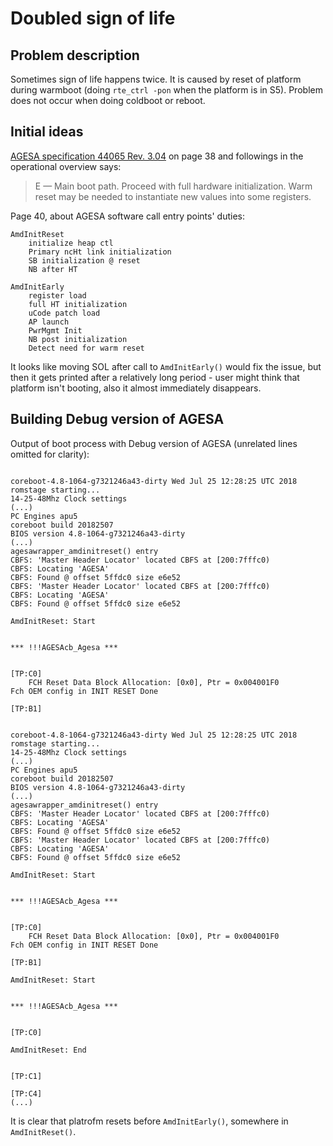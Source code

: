 Doubled sign of life
====================

Problem description
-------------------

Sometimes sign of life happens twice. It is caused by reset of platform during
warmboot (doing `rte_ctrl -pon` when the platform is in S5). Problem does
not occur when doing coldboot or reboot.

Initial ideas
-------------

[AGESA specification 44065 Rev. 3.04](https://support.amd.com/TechDocs/44065_Arch2008.pdf)
on page 38 and followings in the operational overview says:

> E — Main boot path. Proceed with full hardware initialization.
> Warm reset may be needed to instantiate new values into some registers.

Page 40, about AGESA software call entry points' duties:

```
AmdInitReset
    initialize heap ctl
    Primary ncHt link initialization
    SB initialization @ reset
    NB after HT

AmdInitEarly
    register load
    full HT initialization
    uCode patch load
    AP launch
    PwrMgmt Init
    NB post initialization
    Detect need for warm reset
```

It looks like moving SOL after call to `AmdInitEarly()` would fix the issue,
but then it gets printed after a relatively long period - user might think
that platform isn't booting, also it almost immediately disappears.

Building Debug version of AGESA
-------------------------------

Output of boot process with Debug version of AGESA (unrelated lines omitted
  for clarity):
```

coreboot-4.8-1064-g7321246a43-dirty Wed Jul 25 12:28:25 UTC 2018 romstage starting...
14-25-48Mhz Clock settings
(...)
PC Engines apu5
coreboot build 20182507
BIOS version 4.8-1064-g7321246a43-dirty
(...)
agesawrapper_amdinitreset() entry
CBFS: 'Master Header Locator' located CBFS at [200:7fffc0)
CBFS: Locating 'AGESA'
CBFS: Found @ offset 5ffdc0 size e6e52
CBFS: 'Master Header Locator' located CBFS at [200:7fffc0)
CBFS: Locating 'AGESA'
CBFS: Found @ offset 5ffdc0 size e6e52

AmdInitReset: Start


*** !!!AGESAcb_Agesa ***


[TP:C0]
    FCH Reset Data Block Allocation: [0x0], Ptr = 0x004001F0
Fch OEM config in INIT RESET Done

[TP:B1]


coreboot-4.8-1064-g7321246a43-dirty Wed Jul 25 12:28:25 UTC 2018 romstage starting...
14-25-48Mhz Clock settings
(...)
PC Engines apu5
coreboot build 20182507
BIOS version 4.8-1064-g7321246a43-dirty
(...)
agesawrapper_amdinitreset() entry
CBFS: 'Master Header Locator' located CBFS at [200:7fffc0)
CBFS: Locating 'AGESA'
CBFS: Found @ offset 5ffdc0 size e6e52
CBFS: 'Master Header Locator' located CBFS at [200:7fffc0)
CBFS: Locating 'AGESA'
CBFS: Found @ offset 5ffdc0 size e6e52

AmdInitReset: Start


*** !!!AGESAcb_Agesa ***


[TP:C0]
    FCH Reset Data Block Allocation: [0x0], Ptr = 0x004001F0
Fch OEM config in INIT RESET Done

[TP:B1]

AmdInitReset: Start


*** !!!AGESAcb_Agesa ***


[TP:C0]

AmdInitReset: End


[TP:C1]

[TP:C4]
(...)
```

It is clear that platrofm resets before `AmdInitEarly()`, somewhere in `AmdInitReset()`.
